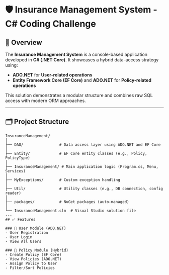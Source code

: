 # 🛡️ Insurance Management System - C# Coding Challenge

## 📌 Overview

The **Insurance Management System** is a console-based application developed in **C# (.NET Core)**. It showcases a hybrid data-access strategy using:

- **ADO.NET** for **User-related operations**
- **Entity Framework Core (EF Core)** and **ADO.NET** for **Policy-related operations**

This solution demonstrates a modular structure and combines raw SQL access with modern ORM approaches.

---

## 🗂️ Project Structure

```plaintext
InsuranceManagement/
│
├── DAO/                # Data access layer using ADO.NET and EF Core
│
├── Entity/             # EF Core entity classes (e.g., Policy, PolicyType)
│
├── InsuranceManagement/ # Main application logic (Program.cs, Menu, Services)
│
├── MyExceptions/       # Custom exception handling
│
├── Util/               # Utility classes (e.g., DB connection, config reader)
│
├── packages/           # NuGet packages (auto-managed)
│
└── InsuranceManagement.sln  # Visual Studio solution file
---
## ✅ Features

### 👤 User Module (ADO.NET)
- User Registration  
- User Login  
- View All Users  

### 📄 Policy Module (Hybrid)
- Create Policy (EF Core)  
- View Policies (ADO.NET)  
- Assign Policy to User  
- Filter/Sort Policies 
